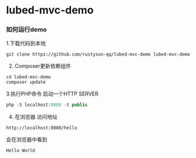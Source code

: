 # lubed-mvc-demo

### 如何运行demo

1.下载代码到本地

```
git clone https://github.com/rustysun-qq/lubed-mvc-demo lubed-mvc-demo
```

2. Composer更新依赖组件

```
cd lubed-mvc-demo
composer update
```

3.执行PHP命令 启动一个HTTP SERVER

```php
php -S localhost:8080 -t public
```

4. 在浏览器 访问地址

```
http://localhost:8080/hello
```

会在浏览器中看到

```
Hello World
```